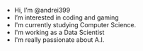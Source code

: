 - Hi, I’m @andrei399
- I’m interested in coding and gaming
- I'm currently studying Computer Science.
- I'm working as a Data Scientist
- I'm really passionate about A.I.
